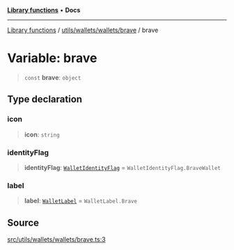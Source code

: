 [**Library functions**](../../../../../README.md) • **Docs**

***

[Library functions](../../../../../modules.md) / [utils/wallets/wallets/brave](../README.md) / brave

# Variable: brave

> `const` **brave**: `object`

## Type declaration

### icon

> **icon**: `string`

### identityFlag

> **identityFlag**: [`WalletIdentityFlag`](../../../types/enumerations/WalletIdentityFlag.md) = `WalletIdentityFlag.BraveWallet`

### label

> **label**: [`WalletLabel`](../../../types/enumerations/WalletLabel.md) = `WalletLabel.Brave`

## Source

[src/utils/wallets/wallets/brave.ts:3](https://github.com/bgd-labs/fe-shared/blob/bcb81f075c57b42adfeb5f3e6c387d13f532f431/src/utils/wallets/wallets/brave.ts#L3)

